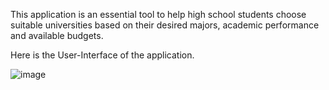 This application is an essential tool to help high school students choose suitable universities based on their desired majors, academic performance and available budgets.

Here is the User-Interface of the application.

![image](https://github.com/meanthai/University_consulting_app/assets/147926426/4d261a52-32c5-4564-b64a-7d1b12790ed0)

